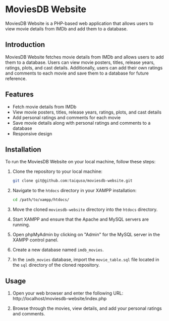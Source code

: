 # MoviesDB Website

MoviesDB Website is a PHP-based web application that allows users to view movie details from IMDb and add them to a database.

## Introduction

MoviesDB Website fetches movie details from IMDb and allows users to add them to a database. Users can view movie posters, titles, release years, ratings, plots, and cast details. Additionally, users can add their own ratings and comments to each movie and save them to a database for future reference.

## Features

- Fetch movie details from IMDb
- View movie posters, titles, release years, ratings, plots, and cast details
- Add personal ratings and comments for each movie
- Save movie details along with personal ratings and comments to a database
- Responsive design

## Installation

To run the MoviesDB Website on your local machine, follow these steps:

1. Clone the repository to your local machine:

   ```bash
   git clone git@github.com:taiquso/moviesdb-website.git
   ```

2. Navigate to the `htdocs` directory in your XAMPP installation:

   ```bash
   cd /path/to/xampp/htdocs/
   ```

3. Move the cloned `moviesdb-website` directory into the `htdocs` directory.

4. Start XAMPP and ensure that the Apache and MySQL servers are running.

5. Open phpMyAdmin by clicking on "Admin" for the MySQL server in the XAMPP control panel.

6. Create a new database named `imdb_movies`.

7. In the `imdb_movies` database, import the `movie_table.sql` file located in the `sql` directory of the cloned repository.

## Usage

1. Open your web browser and enter the following URL: http://localhost/moviesdb-website/index.php

2. Browse through the movies, view details, and add your personal ratings and comments.
